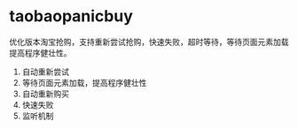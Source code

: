# taobaopanicbuy
优化版本淘宝抢购，支持重新尝试抢购，快速失败，超时等待，等待页面元素加载提高程序健壮性。

1. 自动重新尝试
2. 等待页面元素加载，提高程序健壮性
3. 自动重新购买
4. 快速失败
5. 监听机制
